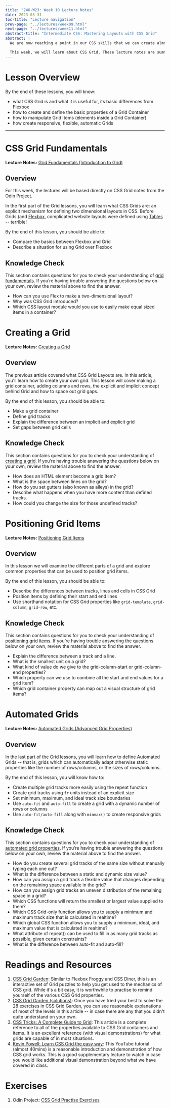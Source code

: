 ```yaml
---
title: "2W6-W23: Week 10 Lecture Notes"
date: 2023-03-31
toc-title: "Lecture navigation"
prev-page: "../lectures/week09.html"
next-page: "../lectures/week11.html"
abstract-title: "Intermediate CSS: Mastering Layouts with CSS Grid"
abstract: |
  We are now reaching a point in our CSS skills that we can create almost any layout or structure that we can envision.

  This week, we will learn about CSS Grid. These lecture notes are summaries adapted directly from The Odin Project.
---
```


# Lesson Overview

By the end of these lessons, you will know:

- what CSS Grid is and what it is useful for, its basic differences from Flexbox
- how to create and define the basic properties of a Grid Container
- how to manipulate Grid Items (elements inside a Grid Container)
- how create responsive, flexible, automatic Grids

---

# CSS Grid Fundamentals

**Lecture Notes:** [Grid Fundamentals (Introduction to Grid)][odin-fundamentals]

## Overview

For this week, the lectures will be based directly on CSS Grid notes from the Odin Project.

[odin-fundamentals]: https://www.theodinproject.com/lessons/node-path-intermediate-html-and-css-introduction-to-grid
[odin-creating-grid]: https://www.theodinproject.com/lessons/node-path-intermediate-html-and-css-creating-a-grid
[odin-positioning-grid]: https://www.theodinproject.com/lessons/node-path-intermediate-html-and-css-positioning-grid-elements
[odin-automated-grid]: https://www.theodinproject.com/lessons/node-path-intermediate-html-and-css-advanced-grid-properties

In the first part of the Grid lessons, you will learn what CSS Grids are: an explicit mechanism for defining two dimensional layouts in CSS. Before Grids (and [Flexbox](../week06.html), complicated website layouts were defined using [Tables][table-layouts] -- terrible! 

[table-layouts]: https://www.hotdesign.com/seybold/

By the end of this lesson, you should be able to:

- Compare the basics between Flexbox and Grid
- Describe a situation for using Grid over Flexbox

## Knowledge Check

This section contains questions for you to check your understanding of [grid fundamentals](css-grid-fundamentals). If you’re having trouble answering the questions below on your own, review the material above to find the answer.

- How can you use Flex to make a two-dimensional layout?
- Why was CSS Grid introduced?
- Which CSS layout module would you use to easily make equal sized items in a container?

# Creating a Grid

**Lecture Notes:** [Creating a Grid][odin-creating-grid]

## Overview

The previous article covered what CSS Grid Layouts are. In this article, you'll learn how to create your own grid. This lesson will cover making a grid container, adding columns and rows, the explicit and implicit concept behind Grid and how to space out grid gaps.


By the end of this lesson, you should be able to:

- Make a grid container
- Define grid tracks
- Explain the difference between an implicit and explicit grid
- Set gaps between grid cells

## Knowledge Check

This section contains questions for you to check your understanding of [creating a grid](#creating-a-grid). If you’re having trouble answering the questions below on your own, review the material above to find the answer.

- How does an HTML element become a grid item?
- What is the space between lines on the grid?
- How do you set gutters (also known as alleys) in the grid?
- Describe what happens when you have more content than defined tracks.
- How could you change the size for those undefined tracks?


# Positioning Grid Items 

**Lecture Notes:** [Positioning Grid Items][odin-positioning-grid]

## Overview 

In this lesson we will examine the different parts of a grid and explore common properties that can be used to position grid items.

By the end of this lesson, you should be able to:

- Describe the differences between tracks, lines and cells in CSS Grid
- Position items by defining their start and end lines
- Use shorthand notation for CSS Grid properties like `grid-template`, `grid-column`, `grid-row`, etc.

## Knowledge Check

This section contains questions for you to check your understanding of [positioning grid items](#positioning-grid-items). If you’re having trouble answering the questions below on your own, review the material above to find the answer.

- Explain the difference between a track and a line.
- What is the smallest unit on a grid?
- What kind of value do we give to the grid-column-start or grid-column-end properties?
- Which property can we use to combine all the start and end values for a grid item?
- Which grid container property can map out a visual structure of grid items?


# Automated Grids

**Lecture Notes:** [Automated Grids (Advanced Grid Properties)][odin-automated-grid]

## Overview

In the last part of the Grid lessons, you will learn how to define Automated Grids -- that is, grids which can automatically adapt otherwise static properties like the number of rows/columns, or the sizes of rows/columns.

By the end of this lesson, you will know how to:

- Create multiple grid tracks more easily using the repeat function
- Create grid tracks using `fr` units instead of an explicit size
- Set minimum, maximum, and ideal track size boundaries
- Use `auto-fit` and `auto-fill` to create a grid with a dynamic number of rows or columns
- Use `auto-fit/auto-fill` along with `minmax()` to create responsive grids

## Knowledge Check

This section contains questions for you to check your understanding of [automated grid properties](#automated-grids). If you’re having trouble answering the questions below on your own, review the material above to find the answer.

- How do you create several grid tracks of the same size without manually typing each one out?
- What is the difference between a static and dynamic size value?
- How can you assign a grid track a flexible value that changes depending on the remaining space available in the grid?
- How can you assign grid tracks an uneven distribution of the remaining space in a grid?
- Which CSS functions will return the smallest or largest value supplied to them?
- Which CSS Grid-only function allows you to supply a minimum and maximum track size that is calculated in realtime?
- Which global CSS function allows you to supply a minimum, ideal, and maximum value that is calculated in realtime?
- What attribute of repeat() can be used to fill in as many grid tracks as possible, given certain constraints?
- What is the difference between auto-fit and auto-fill?

# Readings and Resources

1. [CSS Grid Garden][grid-garden]: Similar to Flexbox Froggy and CSS Diner, this is an interactive set of Grid puzzles to help you get used to the mechanics of CSS grid. While it's a bit easy, it is worthwhile to practise to remind yourself of the various CSS Grid properties.
2. [CSS Grid Garden (solutions)][grid-garden-solutions]: Once you have tried your best to solve the 28 exercises in CSS Grid Garden, you can see reasonable explanations of most of the levels in this article -- in case there are any that you didn't quite understand on your own.
3. [CSS Tricks: A Complete Guide to Grid][css-tricks-grid]: This article is a complete reference to all of the properties available to CSS Grid containers and items. It is an excellent reference (with visual demonstrations) for what grids are capable of in most situations.
4. [Kevin Powell: Learn CSS Grid the easy way][kp-grid]: This YouTube tutorial (almost 40mins) is a reasonable introduction and demonstration of how CSS grid works. This is a good supplementary lecture to watch in case you would like additional visual demonstration beyond what we have covered in class.

[grid-garden]: https://cssgridgarden.com/
[grid-garden-solutions]: https://programmingmentor.com/post/playing-css-grid-garden/
[css-tricks-grid]: https://css-tricks.com/snippets/css/complete-guide-grid/
[kp-grid]: https://www.youtube.com/watch?v=rg7Fvvl3taU

# Exercises

1. Odin Project: [CSS Grid Practise Exercises][tutCSSGrid]

[tutCSSGrid]: ../pages/tutorials.html#week-10-exercises "Odin Project: CSS Grid Exercises. There are 3 exercises total in this set."
